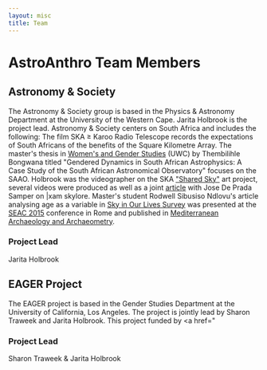```yaml
---
layout: misc
title: Team
---
```


# AstroAnthro Team Members

## Astronomy & Society

The Astronomy & Society group is based in the Physics & Astronomy Department at the University of the Western Cape. Jarita Holbrook is the project lead. Astronomy & Society centers on South Africa and includes the following: The film SKA ≥ Karoo Radio Telescope records the expectations of South Africans of the benefits of the Square Kilometre Array. The master's thesis in <a href="https://www.uwc.ac.za/Faculties/ART/WGS/Pages/default.aspx">Women's and Gender Studies</a> (UWC) by Thembilihle Bongwana titled "Gendered Dynamics in South African Astrophysics: A Case Study of the South African Astronomical Observatory" focuses on the SAAO. Holbrook was the videographer on the SKA <a href="https://www.skatelescope.org/shared-sky/">"Shared Sky"</a> art project, several videos were produced as well as a joint <a href="http://maajournal.com/Issues/2016/Vol16-4/Full11.pdf">article</a> with Jose De Prada Samper on |xam skylore. Master's student Rodwell Sibusiso Ndlovu's article analysing age as a variable in <a href="https://docs.google.com/forms/d/e/1FAIpQLSeM9JyKKvO_EzP2LlTUd6NBWadPEBRan6HOrWdUe16k4KnEyg/viewform?usp=sf_link">Sky in Our Lives Survey</a> was presented at the <a href="http://www.brera.inaf.it/SEAC2015/index.html">SEAC 2015</a> conference in Rome and published in <a href="http://maajournal.com/Issues/2016/Vol16-4/Full69.pdf">Mediterranean Archaeology and Archaeometry</a>. 

### Project Lead

Jarita Holbrook

## EAGER Project

The EAGER project is based in the Gender Studies Department at the University of California, Los Angeles. The project is jointly lead by Sharon Traweek and Jarita Holbrook. This project funded by <a href="

### Project Lead
Sharon Traweek & Jarita Holbrook
